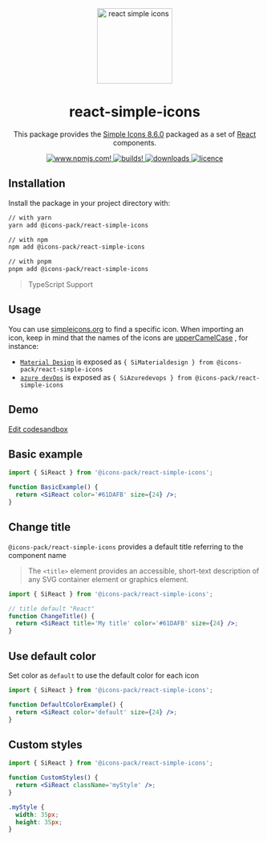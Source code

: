 <div align="center">
  <img alt="react simple icons" src="https://github.com/icons-pack/react-simple-icons/blob/main/docs/images/svg/react-simple-icons.svg" width="150" />

# react-simple-icons

This package provides the [Simple Icons 8.6.0](https://github.com/simple-icons/simple-icons/releases/tag/8.6.0) packaged
as a set of [React](https://facebook.github.io/react/) components.

  <a href="https://www.npmjs.com/package/@icons-pack/react-simple-icons" target="_blank">
    <img src="https://img.shields.io/npm/v/@icons-pack/react-simple-icons?color=CB061D&style=flat-square" alt="www.npmjs.com!" />
  </a>

  <a href="https://travis-ci.com/github/icons-pack/react-simple-icons" target="_blank">
    <img src="https://img.shields.io/travis/icons-pack/react-simple-icons?color=008660&style=flat-square" alt="builds!" />
  </a>

  <a href="https://www.npmjs.com/package/@icons-pack/react-simple-icons" target="_blank">
    <img src="https://img.shields.io/npm/dw/@icons-pack/react-simple-icons?color=087BB4&style=flat-square" alt="downloads" />
  </a>

  <a href="https://github.com/icons-pack/react-simple-icons/blob/canary/LICENSE" target="_blank">
    <img src="https://img.shields.io/npm/l/@icons-pack/react-simple-icons?color=008660&style=flat-square" alt="licence" />
  </a>
</div>

## Installation

Install the package in your project directory with:

```sh
// with yarn
yarn add @icons-pack/react-simple-icons

// with npm
npm add @icons-pack/react-simple-icons

// with pnpm
pnpm add @icons-pack/react-simple-icons
```

> TypeScript Support

## Usage

You can use [simpleicons.org](https://simpleicons.org) to find a specific icon. When importing an icon, keep in mind
that the names of the icons are [upperCamelCase](https://github.com/samverschueren/uppercamelcase) , for instance:

- [`Material Design`](https://simpleicons.org/?q=material) is exposed as
  `{ SiMaterialdesign } from @icons-pack/react-simple-icons`
- [`azure devOps`](https://simpleicons.org/?q=azure%20devOps) is exposed as
  `{ SiAzuredevops } from @icons-pack/react-simple-icons`

## Demo

[Edit codesandbox](https://codesandbox.io/s/interesting-yonath-x7o7g?file=/src/App.js)

## Basic example

```jsx
import { SiReact } from '@icons-pack/react-simple-icons';

function BasicExample() {
  return <SiReact color='#61DAFB' size={24} />;
}
```

## Change title

`@icons-pack/react-simple-icons` provides a default title referring to the component name

> The `<title>` element provides an accessible, short-text description of any SVG container element or graphics element.

```jsx
import { SiReact } from '@icons-pack/react-simple-icons';

// title default "React"
function ChangeTitle() {
  return <SiReact title='My title' color='#61DAFB' size={24} />;
}
```

## Use default color

Set color as `default` to use the default color for each icon

```jsx
import { SiReact } from '@icons-pack/react-simple-icons';

function DefaultColorExample() {
  return <SiReact color='default' size={24} />;
}
```

## Custom styles

```jsx
import { SiReact } from '@icons-pack/react-simple-icons';

function CustomStyles() {
  return <SiReact className='myStyle' />;
}
```

```css
.myStyle {
  width: 35px;
  height: 35px;
}
```
